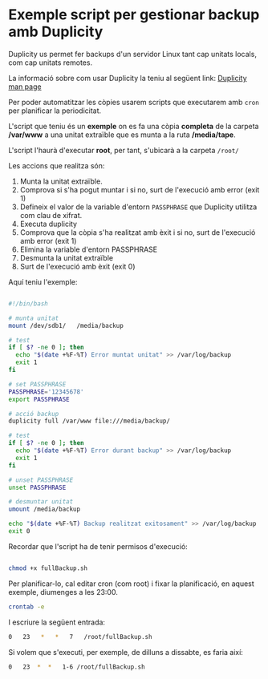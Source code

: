 # Exemple script per gestionar backup amb Duplicity

Duplicity us permet fer backups d'un servidor Linux tant cap unitats locals, com cap unitats remotes. 

La informació sobre com usar Duplicity la teniu al següent link: [Duplicity man page](https://manpages.ubuntu.com/manpages/jammy/man1/duplicity.1.html)

Per poder automatitzar les còpies usarem scripts que executarem amb `cron` per planificar la periodicitat.

L'script que teniu és un **exemple** on es fa una còpia **completa** de la carpeta **/var/www** a una unitat extraïble que es munta a la ruta **/media/tape**.

L'script l'haurà d'executar **root**, per tant, s'ubicarà a la carpeta `/root/`

Les accions que realitza són:

1. Munta la unitat extraïble.
2. Comprova si s'ha pogut muntar i si no, surt de l'execució amb error (exit 1)
3. Defineix el valor de la variable d'entorn `PASSPHRASE` que Duplicity utilitza com clau de xifrat.
4. Executa duplicity
5. Comprova que la còpia s'ha realitzat amb èxit i si no, surt de l'execució amb error (exit 1)
6. Elimina la variable d'entorn PASSPHRASE
7. Desmunta la unitat extraïble
8. Surt de l'execució amb èxit (exit 0)

Aquí teniu l'exemple:

```bash

#!/bin/bash

# munta unitat
mount /dev/sdb1/   /media/backup

# test
if [ $? -ne 0 ]; then
  echo "$(date +%F-%T) Error muntat unitat" >> /var/log/backup
  exit 1
fi

# set PASSPHRASE
PASSPHRASE='12345678'
export PASSPHRASE

# acció backup
duplicity full /var/www file:///media/backup/

# test
if [ $? -ne 0 ]; then
  echo "$(date +%F-%T) Error durant backup" >> /var/log/backup
  exit 1
fi

# unset PASSPHRASE
unset PASSPHRASE

# desmuntar unitat
umount /media/backup

echo "$(date +%F-%T) Backup realitzat exitosament" >> /var/log/backup
exit 0
```

Recordar que l'script ha de tenir permisos d'execució:

```bash

chmod +x fullBackup.sh

```

Per planificar-lo, cal editar cron (com root) i fixar la planificació, en aquest exemple, diumenges a les 23:00.

```bash
crontab -e
```

I escriure la següent entrada:

```bash
0   23   *   *   7   /root/fullBackup.sh
```
Si volem que s'executi, per exemple, de dilluns a dissabte, es faria així:

```bash
0   23  *  *   1-6 /root/fullBackup.sh
```



